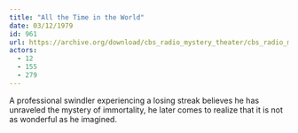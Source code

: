 ```yaml
---
title: "All the Time in the World"
date: 03/12/1979
id: 961
url: https://archive.org/download/cbs_radio_mystery_theater/cbs_radio_mystery_theater-0951-1000.zip/cbs_radio_mystery_theater-0951-1000%2Fcbsrmt_0961_all_the_time_in_the_world.mp3
actors:
  - 12
  - 155
  - 279
---
```

A professional swindler experiencing a losing streak believes he has unraveled the mystery of immortality, he later comes to realize that it is not as wonderful as he imagined.